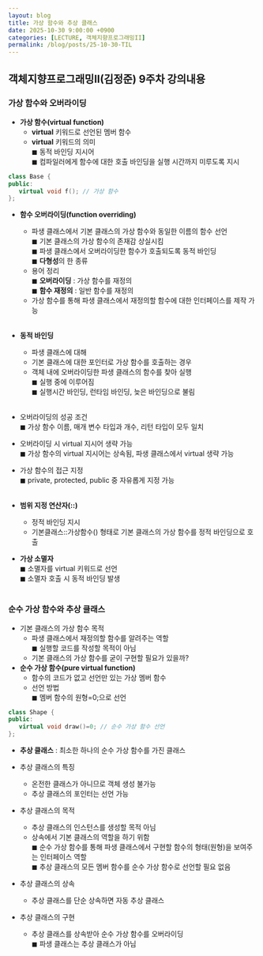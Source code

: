 ```yaml
---
layout: blog
title: 가상 함수와 추상 클래스
date: 2025-10-30 9:00:00 +0900
categories: [LECTURE, 객체지향프로그래밍II]
permalink: /blog/posts/25-10-30-TIL
---
```


## 객체지향프로그래밍II(김정준) 9주차 강의내용

### 가상 함수와 오버라이딩

- **가상 함수(virtual function)**
  - **virtual** 키워드로 선언된 멤버 함수
  - **virtual** 키워드의 의미<br>
    ◼ 동적 바인딩 지시어<br>
    ◼ 컴파일러에게 함수에 대한 호출 바인딩을 실행 시간까지 미루도록 지시

```c++
class Base {
public:
   virtual void f(); // 가상 함수
};
```

- **함수 오버라이딩(function overriding)**

  - 파생 클래스에서 기본 클래스의 가상 함수와 동일한 이름의 함수 선언<br>
    ◼ 기본 클래스의 가상 함수의 존재감 상실시킴<br>
    ◼ 파생 클래스에서 오버라이딩한 함수가 호출되도록 동적 바인딩<br>
    ◼ **다형성**의 한 종류
  - 용어 정리<br>
    ◼ **오버라이딩** : 가상 함수를 재정의<br>
    ◼ **함수 재정의** : 일반 함수를 재정의
  - 가상 함수를 통해 파생 클래스에서 재정의할 함수에 대한 인터페이스를 제작 가능<br><br>

- **동적 바인딩**

  - 파생 클래스에 대해
  - 기본 클래스에 대한 포인터로 가상 함수를 호출하는 경우
  - 객체 내에 오버라이딩한 파생 클래스의 함수를 찾아 실행<br>
    ◼ 실행 중에 이루어짐<br>
    ◼ 실행시간 바인딩, 런타임 바인딩, 늦은 바인딩으로 불림<br><br>

- 오버라이딩의 성공 조건<br>
  ◼ 가상 함수 이름, 매개 변수 타입과 개수, 리턴 타입이 모두 일치
- 오버라이딩 시 virtual 지시어 생략 가능<br>
  ◼ 가상 함수의 virtual 지시어는 상속됨, 파생 클래스에서 virtual 생략 가능
- 가상 함수의 접근 지정<br>
  ◼ private, protected, public 중 자유롭게 지정 가능<br><br>

- **범위 지정 연산자(::)**

  - 정적 바인딩 지시
  - 기본클래스::가상함수() 형태로 기본 클래스의 가상 함수를 정적 바인딩으로 호출

- **가상 소멸자**<br>
  ◼ 소멸자를 virtual 키워드로 선언<br>
  ◼ 소멸자 호출 시 동적 바인딩 발생<br><br>

### 순수 가상 함수와 추상 클래스

- 기본 클래스의 가상 함수 목적
  - 파생 클래스에서 재정의할 함수를 알려주는 역할<br>
    ◼ 실행할 코드를 작성할 목적이 아님
  - 기본 클래스의 가상 함수를 굳이 구현할 필요가 있을까?
- **순수 가상 함수(pure virtual function)**
  - 함수의 코드가 없고 선언만 있는 가상 멤버 함수
  - 선언 방법<br>
    ◼ 멤버 함수의 원형=0;으로 선언

```c++
class Shape {
public:
   virtual void draw()=0; // 순수 가상 함수 선언
};
```

- **추상 클래스** : 최소한 하나의 순수 가상 함수를 가진 클래스
- 추상 클래스의 특징

  - 온전한 클래스가 아니므로 객체 생성 불가능
  - 추상 클래스의 포인터는 선언 가능

- 추상 클래스의 목적

  - 추상 클래스의 인스턴스를 생성할 목적 아님
  - 상속에서 기본 클래스의 역할을 하기 위함<br>
    ◼ 순수 가상 함수를 통해 파생 클래스에서 구현할 함수의 형태(원형)을 보여주는 인터페이스 역할<br>
    ◼ 추상 클래스의 모든 멤버 함수를 순수 가상 함수로 선언할 필요 없음

- 추상 클래스의 상속
  - 추상 클래스를 단순 상속하면 자동 추상 클래스
- 추상 클래스의 구현
  - 추상 클래스를 상속받아 순수 가상 함수를 오버라이딩<br>
    ◼ 파생 클래스는 추상 클래스가 아님

